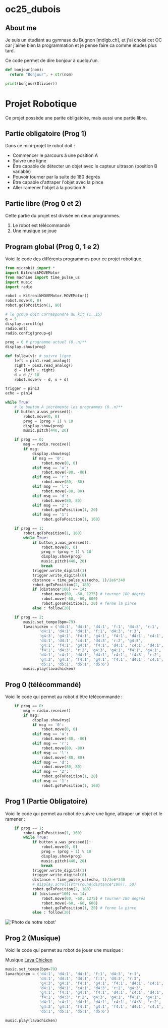# oc25_dubois

## About me

Je suis un étudiant au gymnase du Bugnon [mdlgb.ch], et j'ai choisi cet OC car j'aime bien la programmation et je pense faire ca comme études plus tard.

Ce code permet de dire bonjour à quelqu'un.

```python
def bonjour(nom):
  return "Bonjour", + str(nom) 

print(bonjour(Olivier))
```

# Projet Robotique

Ce projet possède une parite obligatoire, mais aussi une partie libre.

## Partie obligatoire (Prog 1)

Dans ce mini-projet le robot doit :

- Commencer le parcours à une position A
- Suivre une ligne
- Être capable de détecter un objet avec le capteur ultrason (position B variable)
- Pouvoir tourner par la suite de 180 degrès
- Être capable d'attraper l'objet avec la pince
- Aller ramener l'objet à la position A

## Partie libre (Prog 0 et 2)

Cette partie du projet est divisée en deux programmes.

1. Le robot est télécommandé
2. Une musique se joue

## Program global (Prog 0, 1 e 2)

Voici le code des différents programmes pour ce projet robotique.

```python
from microbit import *
import KitronikMOVEMotor
from machine import time_pulse_us 
import music
import radio

robot = KitronikMOVEMotor.MOVEMotor()
robot.move(0, 0)
robot.goToPosition(1, 90)

# le group doit correspondre au kit (1..15)
g = 5
display.scroll(g)
radio.on()
radio.config(group=g)

prog = 0 # programme actuel (0..n)**
display.show(prog)

def follow(v): # suivre ligne
    left = pin1.read_analog()
    right = pin2.read_analog()
    d = (left - right)
    d = d // 10
    robot.move(v - d, v + d)

trigger = pin13
echo = pin14

while True:
    # le bouton A incrémente les programmes (0..n)**
    if button_a.was_pressed():
        robot.move(0, 0)
        prog = (prog + 1) % 10
        display.show(prog)
        music.pitch(440, 20)

    if prog == 0:
        msg = radio.receive()
        if msg:
            display.show(msg)
            if msg == '0':
                robot.move(0, 0)
            elif msg == 'u':
                robot.move(-80, -80)
            elif msg == 'r':
                robot.move(80, -80)
            elif msg == 'l':
                robot.move(-80, 80)
            elif msg == 'd':
                robot.move(80, 80)
            elif msg == '2':
                robot.goToPosition(1, 20)
            elif msg == '1':
                robot.goToPosition(1, 160)

    if prog == 1:
        robot.goToPosition(1, 160)
        while True:
            if button_a.was_pressed():
                robot.move(0, 0)
                prog = (prog + 1) % 10
                display.show(prog)
                music.pitch(440, 20)
                break
            trigger.write_digital(1)
            trigger.write_digital(0)
            distance = time_pulse_us(echo, 1)/2e6*340
            robot.goToPosition(2, 180)
            if (distance*100) <= 14:
                robot.move(60, -60, 1275) # tourner 180 degrés
                robot.move(-60, -60, 600)
                robot.goToPosition(1, 20) # ferme la pince
            else : follow(20)

    if prog == 2:
        music.set_tempo(bpm=79)
        lavachicken = ('d4:1', 'd4:1', 'd4:1', 'f:1', 'd4:3', 'r:1',
               'd4:1', 'd4:1', 'd4:1', 'f:1', 'd4:3', 'r:3',
               'g4:3', 'g4:1', 'f4:1', 'g4:1', 'f4:1', 'd4:1', 'c4:1',
               'd4:1', 'd4:1', 'c4:1', 'd4:3', 'r:2', 'g4:3',
               'g4:1', 'f4:1', 'g4:1', 'f4:1', 'd4:1', 'c4:1', 'd4:1', 'd4:1',
               'f4:1', 'd4:3', 'r:2', 'g4:3', 'g4:1', 'f4:1', 'g4:1', 'f4:1',
               'd4:1', 'c4:1', 'd4:1', 'd4:1', 'c4:1', 'f4:3', 'r:2',
               'g4:3', 'g4:1', 'f4:1', 'g4:1', 'f4:1', 'd4:1', 'c4:1',
               'd5:1', 'd5:1', 'd5:1', 'd5:6')
        music.play(lavachicken)


```

## Prog 0 (télécommandé)

Voici le code qui permet au robot d'être télécommandé :

```python
    if prog == 0:
        msg = radio.receive()
        if msg:
            display.show(msg)
            if msg == '0':
                robot.move(0, 0)
            elif msg == 'u':
                robot.move(-80, -80)
            elif msg == 'r':
                robot.move(80, -80)
            elif msg == 'l':
                robot.move(-80, 80)
            elif msg == 'd':
                robot.move(80, 80)
            elif msg == '2':
                robot.goToPosition(1, 20)
            elif msg == '1':
                robot.goToPosition(1, 160)
```

## Prog 1 (Partie Obligatoire)

Voici le code qui permet au robot de suivre une ligne, attraper un objet et le ramener :

```python
    if prog == 1:
        robot.goToPosition(1, 160)
        while True:
            if button_a.was_pressed():
                robot.move(0, 0)
                prog = (prog + 1) % 10
                display.show(prog)
                music.pitch(440, 20)
                break
            trigger.write_digital(1)
            trigger.write_digital(0)
            distance = time_pulse_us(echo, 1)/2e6*340
            # display.scroll(str(round(distance*100)), 50)
            robot.goToPosition(2, 180)
            if (distance*100) <= 14:
                robot.move(60, -60, 1275) # tourner 180 degrés
                robot.move(-60, -60, 600)
                robot.goToPosition(1, 20) # ferme la pince
            else : follow(20)
```

!['Photo de notre robot'](robot.png)

## Prog 2 (Musique)

Voici le code qui permet au robot de jouer une musique :

Musique [Lava Chicken](https://musescore.com/user/35262893/scores/24663382)

```python
music.set_tempo(bpm=79)
lavachicken = ('d4:1', 'd4:1', 'd4:1', 'f:1', 'd4:3', 'r:1',
               'd4:1', 'd4:1', 'd4:1', 'f:1', 'd4:3', 'r:3',
               'g4:3', 'g4:1', 'f4:1', 'g4:1', 'f4:1', 'd4:1', 'c4:1',
               'd4:1', 'd4:1', 'c4:1', 'd4:3', 'r:2', 'g4:3',
               'g4:1', 'f4:1', 'g4:1', 'f4:1', 'd4:1', 'c4:1', 'd4:1', 'd4:1',
               'f4:1', 'd4:3', 'r:2', 'g4:3', 'g4:1', 'f4:1', 'g4:1', 'f4:1',
               'd4:1', 'c4:1', 'd4:1', 'd4:1', 'c4:1', 'f4:3', 'r:2',
               'g4:3', 'g4:1', 'f4:1', 'g4:1', 'f4:1', 'd4:1', 'c4:1',
               'd5:1', 'd5:1', 'd5:1', 'd5:6')

music.play(lavachicken)

```
